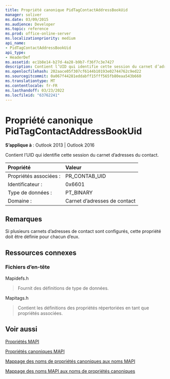 ```yaml
---
title: Propriété canonique PidTagContactAddressBookUid
manager: soliver
ms.date: 03/09/2015
ms.audience: Developer
ms.topic: reference
ms.prod: office-online-server
ms.localizationpriority: medium
api_name:
- PidTagContactAddressBookUid
api_type:
- HeaderDef
ms.assetid: ec1b8e14-b27d-4a28-b9b7-f36f7c3e7427
description: Contient l’UID qui identifie cette session du carnet d’adresses du contact. Si vous avez plusieurs carnets d’adresses, cette propriété doit être définie pour chacun d’eux.
ms.openlocfilehash: 202aace05f307cf6144b10193e02744762c9ed22
ms.sourcegitcommit: 0a067f44281eddabff15fff565fb80eaa543b660
ms.translationtype: MT
ms.contentlocale: fr-FR
ms.lasthandoff: 03/23/2022
ms.locfileid: "63762241"
---
```

# <a name="pidtagcontactaddressbookuid-canonical-property"></a>Propriété canonique PidTagContactAddressBookUid

  
  
**S’applique à** : Outlook 2013 | Outlook 2016 
  
Contient l’UID qui identifie cette session du carnet d’adresses du contact.
  
|Propriété |Valeur |
|:-----|:-----|
|Propriétés associées :  <br/> |PR_CONTAB_UID  <br/> |
|Identificateur :  <br/> |0x6601  <br/> |
|Type de données :  <br/> |PT_BINARY  <br/> |
|Domaine :  <br/> |Carnet d’adresses de contact  <br/> |
   
## <a name="remarks"></a>Remarques

Si plusieurs carnets d’adresses de contact sont configurés, cette propriété doit être définie pour chacun d’eux. 
  
## <a name="related-resources"></a>Ressources connexes

### <a name="header-files"></a>Fichiers d’en-tête

Mapidefs.h
  
> Fournit des définitions de type de données.
    
Mapitags.h
  
> Contient les définitions des propriétés répertoriées en tant que propriétés associées.
    
## <a name="see-also"></a>Voir aussi



[Propriétés MAPI](mapi-properties.md)
  
[Propriétés canoniques MAPI](mapi-canonical-properties.md)
  
[Mappage des noms de propriétés canoniques aux noms MAPI](mapping-canonical-property-names-to-mapi-names.md)
  
[Mappage des noms MAPI aux noms de propriétés canoniques](mapping-mapi-names-to-canonical-property-names.md)

